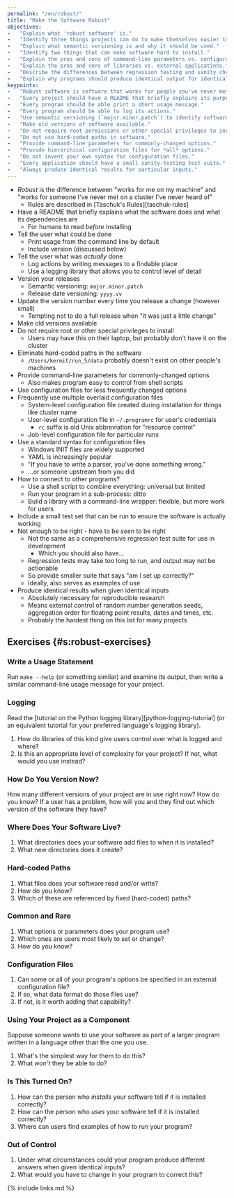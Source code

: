 ```yaml
---
permalink: "/en/robust/"
title: "Make the Software Robust"
objectives:
-   "Explain what 'robust software' is."
-   "Identify three things projects can do to make themselves easier to understand."
-   "Explain what semantic versioning is and why it should be used."
-   "Identify two things that can make software hard to install."
-   "Explain the pros and cons of command-line parameters vs. configuration files."
-   "Explain the pros and cons of libraries vs. external applications."
-   "Describe the differences between regression testing and sanity checking."
-   "Explain why programs should produce identical output for identical inputs."
keypoints:
-   "Robust software is software that works for people you've never met on machines you've never heard of."
-   "Every project should have a README that briefly explains its purpose and dependencies."
-   "Every program should be able print a short usage message."
-   "Every program should be able to log its actions."
-   "Use semantic versioning (`major.minor.patch`) to identify software versions."
-   "Make old versions of software available."
-   "Do not require root permissions or other special privileges to install software."
-   "Do not use hard-coded paths in software."
-   "Provide command-line parameters for commonly-changed options."
-   "Provide hierarchical configuration files for *all* options."
-   "Do not invent your own syntax for configuration files."
-   "Every application should have a small sanity-testing test suite."
-   "Always produce identical results for particular inputs."
---
```


-   *Robust* is the difference between "works for me on my machine"
    and "works for someone I've never met on a cluster I've never heard of"
    -   Rules are described in [Taschuk's Rules][taschuk-rules]
-   Have a README that briefly explains what the software does and what its dependencies are
    -   For humans to read *before* installing
-   Tell the user what could be done
    -   Print usage from the command line by default
    -   Include version (discussed below)
-   Tell the user what was *actually* done
    -   Log actions by writing messages to a findable place
    -   Use a logging library that allows you to control level of detail
-   Version your releases
    -   Semantic versioning: `major.minor.patch`
    -   Release date versioning: `yyyy.vv`
-   Update the version number every time you release a change (however small)
    -   Tempting not to do a full release when "it was just a little change"
-   Make old versions available
-   Do not require root or other special privileges to install
    -   Users may have this on their laptop, but probably don't have it on the cluster
-   Eliminate hard-coded paths in the software
    -   `/Users/kermit/run_5/data` probably doesn't exist on other people's machines
-   Provide command-line parameters for commonly-changed options
    -   Also makes program easy to control from shell scripts
-   Use configuration files for less frequently changed options
-   Frequently use multiple overlaid configuration files
    -   System-level configuration file created during installation for things like cluster name
    -   User-level configuration file in `~/.programrc` for user's credentials
        -   `rc` suffix is old Unix abbreviation for "resource control"
    -   Job-level configuration file for particular runs
-   Use a standard syntax for configuration files
    -   Windows INIT files are widely supported
    -   YAML is increasingly popular
    -   "If you have to write a parser, you've done something wrong."
    - ...or someone upstream from you did
-   How to connect to other programs?
    -   Use a shell script to combine everything: universal but limited
    -   Run your program in a sub-process: ditto
    -   Build a library with a command-line wrapper: flexible, but more work for users
-   Include a small test set that can be run to ensure the software is actually working
-   Not enough to be right - have to be *seen* to be right
    -   Not the same as a comprehensive regression test suite for use in development
        -   Which you should also have...
    -   Regression tests may take too long to run, and output may not be actionable
    -   So provide smaller suite that says "am I set up correctly?"
    - Ideally, also serves as examples of use
-   Produce identical results when given identical inputs
    -   Absolutely necessary for reproducible research
    -   Means external control of random number generation seeds,
        aggregation order for floating point results,
        dates and times,
        etc.
    -   Probably the hardest thing on this list for many projects

## Exercises {#s:robust-exercises}

### Write a Usage Statement

Run `make --help` (or something similar) and examine its output,
then write a similar command-line usage message for your project.

### Logging

Read the [tutorial on the Python logging library][python-logging-tutorial]
(or an equivalent tutorial for your preferred language's logging library).

1.  How do libraries of this kind give users control over what is logged and where?
2.  Is this an appropriate level of complexity for your project?
    If not, what would you use instead?

### How Do You Version Now?

How many different versions of your project are in use right now?
How do you know?
If a user has a problem,
how will you and they find out which version of the software they have?

### Where Does Your Software Live?

1.  What directories does your software add files to when it is installed?
2.  What new directories does it create?

### Hard-coded Paths

1.  What files does your software read and/or write?
2.  How do you know?
3.  Which of these are referenced by fixed (hard-coded) paths?

### Common and Rare

1.  What options or parameters does your program use?
2.  Which ones are users most likely to set or change?
3.  How do you know?

### Configuration Files

1.  Can some or all of your program's options be specified in an external configuration file?
2.  If so, what data format do those files use?
3.  If not, is it worth adding that capability?

### Using Your Project as a Component

Suppose someone wants to use your software as part of a larger program
written in a language other than the one you use.
>
1.  What's the simplest way for them to do this?
2.  What *won't* they be able to do?

### Is This Turned On?

1.  How can the person who *installs* your software tell if it is installed correctly?
2.  How can the person who *uses* your software tell if it is installed correctly?
3.  Where can users find examples of how to run your program?

### Out of Control

1.  Under what circumstances could your program produce different answers
    when given identical inputs?
2.  What would you have to change in your program to correct this?

{% include links.md %}
